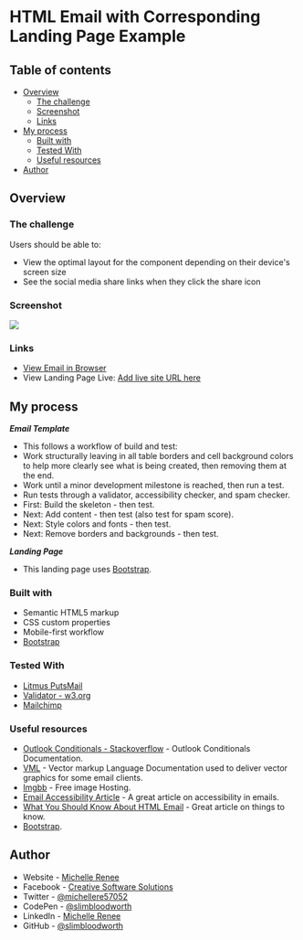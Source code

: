 # HTML Email with Corresponding Landing Page Example

## Table of contents

- [Overview](#overview)
  - [The challenge](#the-challenge)
  - [Screenshot](#screenshot)
  - [Links](#links)
- [My process](#my-process)
  - [Built with](#built-with)
  - [Tested With](#tested-with)
  - [Useful resources](#useful-resources)
- [Author](#author)

## Overview

### The challenge

Users should be able to:

- View the optimal layout for the component depending on their device's screen size
- See the social media share links when they click the share icon

### Screenshot

![](./screenshot.jpg)

### Links

- [View Email in Browser](https://slimbloodworth.github.io/html_email_and_landing_page_example_1/)
- View Landing Page Live: [Add live site URL here](https://your-live-site-url.com)

## My process

***Email Template***

- This follows a workflow of build and test:
- Work structurally leaving in all table borders and cell background colors to help more clearly see what is being created, then removing them at the end.
- Work until a minor development milestone is reached, then run a test.
- Run tests through a validator, accessibility checker, and spam checker.
- First: Build the skeleton - then test.
- Next: Add content - then test (also test for spam score).
- Next: Style colors and fonts - then test.
- Next: Remove borders and backgrounds - then test.

***Landing Page***

- This landing page uses [Bootstrap](https://getbootstrap.com/).

### Built with

- Semantic HTML5 markup
- CSS custom properties
- Mobile-first workflow
- [Bootstrap](https://getbootstrap.com/)

### Tested With

- [Litmus PutsMail](https://www.putsmail.com)
- [Validator - w3.org](https://validator.w3.org)
- [Mailchimp](https://mailchimp.com/)

### Useful resources

- [Outlook Conditionals - Stackoverflow](https://stackoverflow.design/email/base/mso/) - Outlook Conditionals Documentation.
- [VML](https://learn.microsoft.com/en-us/windows/win32/vml/web-workshop---specs---standards----introduction-to-vector-markup-language--vml-) - Vector markup Language Documentation used to deliver vector graphics for some email clients.
- [Imgbb](https://www.imgbb.com) - Free image Hosting.
- [Email Accessibility Article](https://webdesign.tutsplus.com/a-beginners-guide-to-email-accessibility--cms-31240t) - A great article on accessibility in emails.
- [What You Should Know About HTML Email](https://webdesign.tutsplus.com/what-you-should-know-about-html-email--webdesign-12908t) - Great article on things to know.
- [Bootstrap](https://getbootstrap.com/).

## Author

- Website - [Michelle Renee](https://michellerenee.dev)
- Facebook - [Creative Software Solutions](https://www.facebook.com/profile.php?id=100073842390690)
- Twitter - [@michellere57052](https://twitter.com/michellere57052)
- CodePen - [@slimbloodworth](https://codepen.io/slimbloodworth)
- LinkedIn - [Michelle Renee](https://www.linkedin.com/in/michelle-renee-99b455187/)
- GitHub - [@slimbloodworth](https://github.com/SlimBloodworth)
